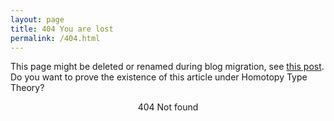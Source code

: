 ```yaml
---
layout: page
title: 404 You are lost
permalink: /404.html
---
```


This page might be deleted or renamed during blog migration,
see [this post](/2019/10-27-NewBlogStructure.html).
Do you want to prove the existence of this article
under Homotopy Type Theory?

<center>
 404 Not found
<center/>
